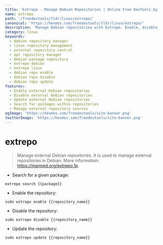 ```yaml
---
title: 'Extrepo - Manage Debian Repositories | Online Free DevTools by Hexmos'
name: extrepo
path: '/freedevtools/tldr/linux/extrepo/'
canonical: 'https://hexmos.com/freedevtools/tldr/linux/extrepo/'
description: 'Manage Debian repositories with Extrepo. Enable, disable, and update external repositories easily on your Linux system. Free online tool, no registration required.'
category: linux
keywords:
  - debian repository manager
  - linux repository management
  - external repository control
  - apt repository manager
  - debian package repository
  - extrepo debian
  - extrepo linux
  - debian repo enable
  - debian repo disable
  - debian repo update
features:
  - Enable external Debian repositories
  - Disable external Debian repositories
  - Update external Debian repositories
  - Search for packages within repositories
  - Manage external repository sources
ogImage: 'https://hexmos.com/freedevtools/site-banner.png'
twitterImage: 'https://hexmos.com/freedevtools/site-banner.png'
---
```


# extrepo

> Manage external Debian repositories.
> It is used to manage external repositories in Debian.
> More information: <https://manned.org/extrepo.1p>.

- Search for a given package:

`extrepo search {{package}}`

- Enable the repository:

`sudo extrepo enable {{repository_name}}`

- Disable the repository:

`sudo extrepo disable {{repository_name}}`

- Update the repository:

`sudo extrepo update {{repository_name}}`
